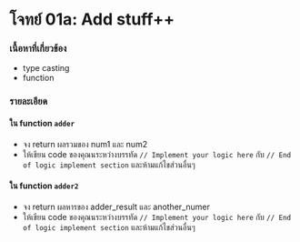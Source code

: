 # โจทย์ 01a: Add stuff++
### เนื้อหาที่เกี่ยวข้อง
- type casting
- function

### รายละเอียด
#### ใน function `adder`
- จง return ผลรวมของ num1 และ num2
- ให้เขียน code ของคุณนระหว่างบรรทัด `// Implement your logic here` กับ `// End of logic implement section` และห้ามแก้ไขส่วนอื่นๆ
#### ใน function `adder2`
- จง return ผลหารของ adder_result และ another_numer
- ให้เขียน code ของคุณนระหว่างบรรทัด `// Implement your logic here` กับ `// End of logic implement section` และห้ามแก้ไขส่วนอื่นๆ